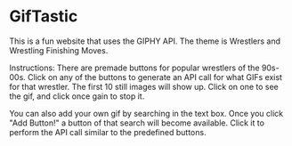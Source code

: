 # GifTastic

This is a fun website that uses the GIPHY API. The theme is Wrestlers and Wrestling Finishing Moves. 

Instructions: There are premade buttons for popular wrestlers of the 90s-00s. Click on any of the buttons to generate an API call for what GIFs exist for that wrestler. The first 10 still images will show up. Click on one to see the gif, and click once gain to stop it. 

You can also add your own gif by searching in the text box. Once you click "Add Button!" a button of that search will become available. Click it to perform the API call similar to the predefined buttons.
